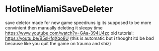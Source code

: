 # HotlineMiamiSaveDeleter
save deletor made for new game speedruns
ig its supposed to be more convinient then manually deleting it
sleepy time https://www.youtube.com/watch?v=GAa-394U4zc
old tutorial: https://youtu.be/B5sHfqXqo8U (this is automatic but i thought itd be bad because like you quit the game on trauma and shiz)
